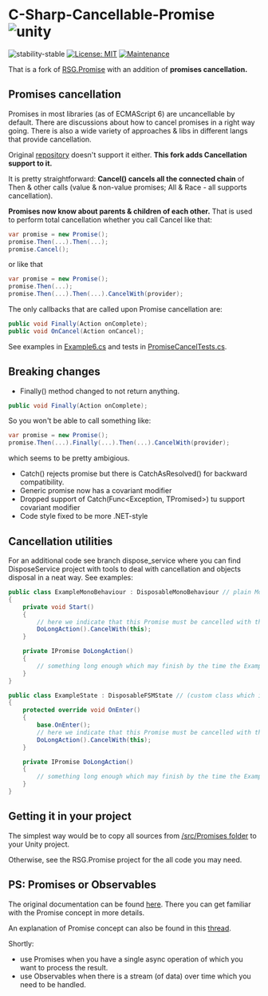 # C-Sharp-Cancellable-Promise ![unity](https://img.shields.io/badge/Unity-100000?style=for-the-badge&logo=unity&logoColor=white)                             

![stability-stable](https://img.shields.io/badge/stability-stable-green.svg)
[![License: MIT](https://img.shields.io/badge/License-MIT-yellow.svg)](https://opensource.org/licenses/MIT)
[![Maintenance](https://img.shields.io/badge/Maintained%3F-yes-green.svg)](https://GitHub.com/Naereen/StrapDown.js/graphs/commit-activity)

That is a fork of [RSG.Promise](https://github.com/Real-Serious-Games/C-Sharp-Promise) 
with an addition of **promises cancellation.** 

## Promises cancellation

Promises in most libraries (as of ECMAScript 6) are uncancellable by default. There are discussions about how to cancel promises in a right way going.
There is also a wide variety of approaches & libs in different langs that provide cancellation.   

Original [repository](https://github.com/Real-Serious-Games/C-Sharp-Promise) doesn't support it either. 
**This fork adds Cancellation support to it.** 

It is pretty straightforward: **Cancel() cancels all the connected chain** of Then & other calls (value & non-value promises; All & Race - all supports cancellation).

**Promises now know about parents & children of each other.** That is used to perform total cancellation whether you call Cancel like that:

```cs
var promise = new Promise();
promise.Then(...).Then(...);
promise.Cancel();
```

or like that

```cs
var promise = new Promise();
promise.Then(...);
promise.Then(...).Then(...).CancelWith(provider);
```

The only callbacks that are called upon Promise cancellation are:

```cs
public void Finally(Action onComplete);
public void OnCancel(Action onCancel);
```

See examples in [Example6.cs](./Promise.Examples/Example6.cs) 
and tests in [PromiseCancelTests.cs](./Promise.Tests/PromiseCancelTests.cs).

## Breaking changes

- Finally() method changed to not return anything.

```cs
public void Finally(Action onComplete);
```

So you won't be able to call something like:

 ```cs
 var promise = new Promise();
 promise.Then(...).Finally(...).Then(...).CancelWith(provider);
 ```

which seems to be pretty ambigious.

- Catch() rejects promise but there is CatchAsResolved() for backward compatibility.
- Generic promise now has a covariant modifier
- Dropped support of Catch(Func<Exception, TPromised>) tu support covariant modifier
- Code style fixed to be more .NET-style

## Cancellation utilities

For an additional code see branch dispose_service where you can find DisposeService project with tools to deal with cancellation and objects disposal in a neat way.
See examples:

```cs
public class ExampleMonoBehaviour : DisposableMonoBehaviour // plain MonoBehaviour will also be fine. CancelWith can deal with it too
{
    private void Start()
    {
        // here we indicate that this Promise must be cancelled with the end of lifecycle of this object.
        DoLongAction().CancelWith(this);
    }

    private IPromise DoLongAction()
    {
        // something long enough which may finish by the time the Example gameObject will be destroyed.
    }
}

public class ExampleState : DisposableFSMState // (custom class which inherits from IDisposeProvider)
{
    protected override void OnEnter()
    {
        base.OnEnter();
        // here we indicate that this Promise must be cancelled with the end of lifecycle of this state.
        DoLongAction().CancelWith(this);
    }

    private IPromise DoLongAction()
    {
        // something long enough which may finish by the time the ExampleState will be finished.
    }
}
```

## Getting it in your project

The simplest way would be to copy all sources from [/src/Promises folder](./src/Promises) to your Unity project. 

Otherwise, see the RSG.Promise project for the all code you may need.

## PS: Promises or Observables

The original documentation can be found [here](https://github.com/Real-Serious-Games/C-Sharp-Promise). 
There you can get familiar with the Promise concept in more details.

An explanation of Promise concept can also be found in this [thread](https://stackoverflow.com/questions/37364973/what-is-the-difference-between-promises-and-observables).

Shortly:
- use Promises when you have a single async operation of which you want to process the result.
- use Observables when there is a stream (of data) over time which you need to be handled.


